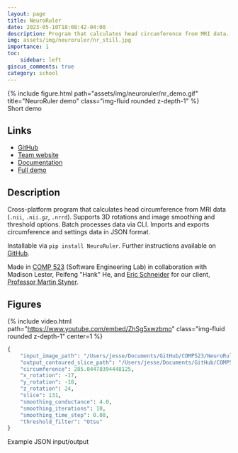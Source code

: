 ```yaml
---
layout: page
title: NeuroRuler
date: 2023-05-10T18:08:42-04:00
description: Program that calculates head circumference from MRI data. 3D rotation, smoothing, and threshold options. Batch processes data via CLI. Imports and exports circumference and settings data.
img: assets/img/neuroruler/nr_still.jpg
importance: 1
toc:
    sidebar: left
giscus_comments: true
category: school
---
```


<div class="row">
    <div class="col-sm mt-3 mt-md-0">
        {% include figure.html path="assets/img/neuroruler/nr_demo.gif" title="NeuroRuler demo" class="img-fluid rounded z-depth-1" %}
    </div>
</div>

<div class="caption">Short demo</div>

## Links

* [GitHub](https://github.com/NIRALUser/NeuroRuler)
* [Team website](https://tarheels.live/comp523teamd/)
* [Documentation](https://neuroruler.readthedocs.io)
* [Full demo](https://www.youtube.com/watch?v=ZhSg5xwzbmo)

## Description

Cross-platform program that calculates head circumference from MRI data (`.nii`, `.nii.gz`, `.nrrd`). Supports 3D rotations and image smoothing and threshold options. Batch processes data via CLI. Imports and exports circumference and settings data in JSON format.

Installable via `pip install NeuroRuler`. Further instructions available on [GitHub](https://github.com/NIRALUser/NeuroRuler#install).

Made in [COMP 523](https://www.cs.unc.edu/~stotts/COMP523-s23/teams.html) (Software Engineering Lab) in collaboration with Madison Lester, Peifeng "Hank" He, and [Eric Schneider](https://eric-unc.tech) for our client, [Professor Martin Styner](https://www.cs.unc.edu/~styner/).

## Figures

{% include video.html path="https://www.youtube.com/embed/ZhSg5xwzbmo" class="img-fluid rounded z-depth-1" center=1 %}

```py
{
    "input_image_path": "/Users/jesse/Documents/GitHub/COMP523/NeuroRuler/data/MicroBiome_1month_T1w.nii.gz",
    "output_contoured_slice_path": "/Users/jesse/Documents/GitHub/COMP523/NeuroRuler/output/MicroBiome_1month_T1w/MicroBiome_1month_T1w_contoured.png",
    "circumference": 285.04478394448125,
    "x_rotation": -17,
    "y_rotation": -18,
    "z_rotation": 24,
    "slice": 131,
    "smoothing_conductance": 4.0,
    "smoothing_iterations": 10,
    "smoothing_time_step": 0.08,
    "threshold_filter": "Otsu"
}
```

<div class="caption">
Example JSON input/output
</div>
